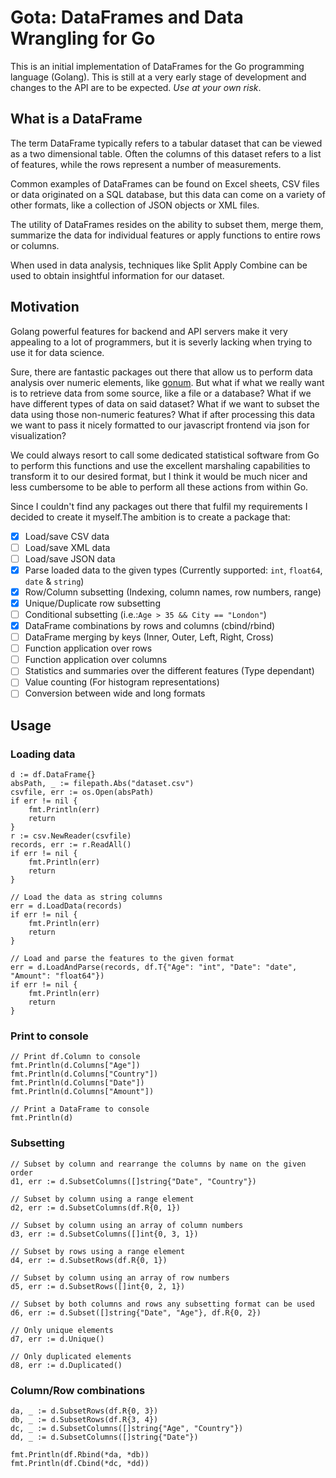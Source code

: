Gota: DataFrames and Data Wrangling for Go
==========================================

This is an initial implementation of DataFrames for the Go programming
language (Golang). This is still at a very early stage of development
and changes to the API are to be expected. *Use at your own risk*.

What is a DataFrame
-------------------
The term DataFrame typically refers to a tabular dataset that can be
viewed as a two dimensional table. Often the columns of this dataset
refers to a list of features, while the rows represent a number of
measurements.

Common examples of DataFrames can be found on Excel sheets, CSV files
or data originated on a SQL database, but this data can come on
a variety of other formats, like a collection of JSON objects or XML
files.

The utility of DataFrames resides on the ability to subset them, merge
them, summarize the data for individual features or apply functions to
entire rows or columns.

When used in data analysis, techniques like Split Apply Combine can be
used to obtain insightful information for our dataset.

Motivation
----------
Golang powerful features for backend and API servers make it very
appealing to a lot of programmers, but it is severly lacking when
trying to use it for data science.

Sure, there are fantastic packages out there that allow us to perform
data analysis over numeric elements, like [gonum][1]. But what if what
we really want is to retrieve data from some source, like a file or
a database? What if we have different types of data on said dataset?
What if we want to subset the data using those non-numeric features?
What if after processing this data we want to pass it nicely formatted
to our javascript frontend via json for visualization?

We could always resort to call some dedicated statistical software
from Go to perform this functions and use the excellent marshaling
capabilities to transform it to our desired format, but I think it
would be much nicer and less cumbersome to be able to perform all
these actions from within Go.

Since I couldn't find any packages out there that fulfil my
requirements I decided to create it myself.The ambition is to create
a package that:

- [x] Load/save CSV data
- [ ] Load/save XML data
- [ ] Load/save JSON data
- [x] Parse loaded data to the given types (Currently supported:
  `int`, `float64`, `date` & `string`)
- [x] Row/Column subsetting (Indexing, column names, row numbers, range)
- [x] Unique/Duplicate row subsetting
- [ ] Conditional subsetting (i.e.:`Age > 35 && City == "London"`)
- [x] DataFrame combinations by rows and columns (cbind/rbind)
- [ ] DataFrame merging by keys (Inner, Outer, Left, Right, Cross)
- [ ] Function application over rows
- [ ] Function application over columns
- [ ] Statistics and summaries over the different features (Type dependant)
- [ ] Value counting (For histogram representations)
- [ ] Conversion between wide and long formats

Usage
-----

### Loading data
```
d := df.DataFrame{}
absPath, _ := filepath.Abs("dataset.csv")
csvfile, err := os.Open(absPath)
if err != nil {
    fmt.Println(err)
    return
}
r := csv.NewReader(csvfile)
records, err := r.ReadAll()
if err != nil {
    fmt.Println(err)
    return
}

// Load the data as string columns
err = d.LoadData(records)
if err != nil {
    fmt.Println(err)
    return
}

// Load and parse the features to the given format
err = d.LoadAndParse(records, df.T{"Age": "int", "Date": "date", "Amount": "float64"})
if err != nil {
    fmt.Println(err)
    return
}
```

### Print to console
```
// Print df.Column to console
fmt.Println(d.Columns["Age"])
fmt.Println(d.Columns["Country"])
fmt.Println(d.Columns["Date"])
fmt.Println(d.Columns["Amount"])

// Print a DataFrame to console
fmt.Println(d)
```
    
### Subsetting
```
// Subset by column and rearrange the columns by name on the given order
d1, err := d.SubsetColumns([]string{"Date", "Country"})

// Subset by column using a range element
d2, err := d.SubsetColumns(df.R{0, 1})

// Subset by column using an array of column numbers
d3, err := d.SubsetColumns([]int{0, 3, 1})

// Subset by rows using a range element
d4, err := d.SubsetRows(df.R{0, 1})

// Subset by column using an array of row numbers
d5, err := d.SubsetRows([]int{0, 2, 1})

// Subset by both columns and rows any subsetting format can be used
d6, err := d.Subset([]string{"Date", "Age"}, df.R{0, 2})

// Only unique elements
d7, err := d.Unique()

// Only duplicated elements
d8, err := d.Duplicated()
```

### Column/Row combinations
```
da, _ := d.SubsetRows(df.R{0, 3})
db, _ := d.SubsetRows(df.R{3, 4})
dc, _ := d.SubsetColumns([]string{"Age", "Country"})
dd, _ := d.SubsetColumns([]string{"Date"})

fmt.Println(df.Rbind(*da, *db))
fmt.Println(df.Cbind(*dc, *dd))
```

[1]: https://github.com/gonum
[2]: https://github.com/kniren/gota
